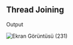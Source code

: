 ## Thread Joining

Output


![Ekran Görüntüsü (231)](https://user-images.githubusercontent.com/73113934/235264523-b99f6e8f-de1f-4c81-bece-6ab98666ed93.png)


